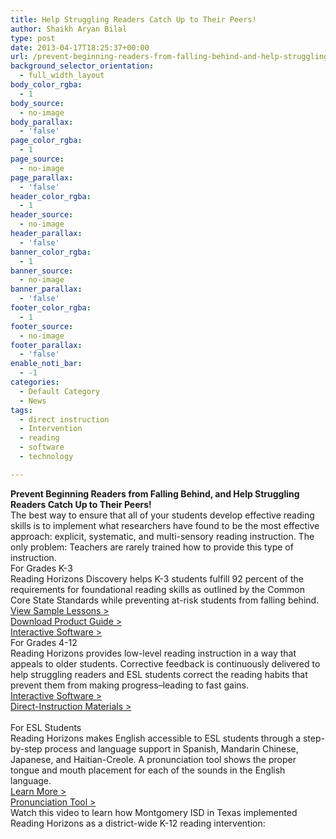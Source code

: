 ```yaml
---
title: Help Struggling Readers Catch Up to Their Peers!
author: Shaikh Aryan Bilal
type: post
date: 2013-04-17T18:25:37+00:00
url: /prevent-beginning-readers-from-falling-behind-and-help-struggling-readers-catch-up-to-their-peers/
background_selector_orientation:
  - full_width_layout
body_color_rgba:
  - 1
body_source:
  - no-image
body_parallax:
  - 'false'
page_color_rgba:
  - 1
page_source:
  - no-image
page_parallax:
  - 'false'
header_color_rgba:
  - 1
header_source:
  - no-image
header_parallax:
  - 'false'
banner_color_rgba:
  - 1
banner_source:
  - no-image
banner_parallax:
  - 'false'
footer_color_rgba:
  - 1
footer_source:
  - no-image
footer_parallax:
  - 'false'
enable_noti_bar:
  - -1
categories:
  - Default Category
  - News
tags:
  - direct instruction
  - Intervention
  - reading
  - software
  - technology

---
```

**Prevent Beginning Readers from Falling Behind, and Help Struggling Readers Catch Up to Their Peers!**  
The best way to ensure that all of your students develop effective reading skills is to implement what researchers have found to be the most effective approach: explicit, systematic, and multi-sensory reading instruction. The only problem: Teachers are rarely trained how to provide this type of instruction.  
For Grades K-3  
Reading Horizons Discovery helps K-3 students fulfill 92 percent of the requirements for foundational reading skills as outlined by the Common Core State Standards while preventing at-risk students from falling behind.  
<a href="http://www.readinghorizons.com/products/discovery/sample_lessons.pdf" target="_blank" rel="noopener">View Sample Lessons ></a>  
<a href="http://www.readinghorizons.com/products/discovery/product_guide.pdf" target="_blank" rel="noopener">Download Product Guide ></a>  
<a href="http://www.readinghorizons.com/products/discovery/discovery-software.aspx" target="_blank" rel="noopener">Interactive Software ></a>  
For Grades 4-12  
Reading Horizons provides low-level reading instruction in a way that appeals to older students. Corrective feedback is continuously delivered to help struggling readers and ESL students correct the reading habits that prevent them from making progress&#8211;leading to fast gains.  
<a href="http://www.readinghorizons.com/v5/index.aspx?x=10" target="_blank" rel="noopener">Interactive Software ></a>  
<a href="http://www.readinghorizons.com/v5/direct_instruction.aspx" target="_blank" rel="noopener">Direct-Instruction Materials ></a>  
<br clear="none" /> For ESL Students  
Reading Horizons makes English accessible to ESL students through a step-by-step process and language support in Spanish, Mandarin Chinese, Japanese, and Haitian-Creole. A pronunciation tool shows the proper tongue and mouth placement for each of the sounds in the English language.  
<a href="http://www.readinghorizons.com/method/for_esl.aspx" target="_blank" rel="noopener">Learn More ></a>  
<a href="http://www.readinghorizons.com/v5/pronunciation.aspx" target="_blank" rel="noopener">Pronunciation Tool ></a>  
Watch this video to learn how Montgomery ISD in Texas implemented Reading Horizons as a district-wide K-12 reading intervention: